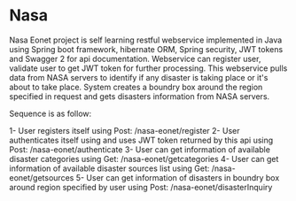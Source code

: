 # Nasa
Nasa Eonet project is self learning restful webservice implemented in Java using Spring boot framework, hibernate ORM, Spring security, 
JWT tokens and Swagger 2 for api documentation. Webservice can register user, validate user to get JWT token for further processing. 
This webservice pulls data from NASA servers to identify if any disaster is taking place or it's about to take place. 
System creates a boundry box around the region specified in request and gets disasters information from NASA servers.

Sequence is as follow:

1- User registers itself using Post: /nasa-eonet/register
2- User authenticates itself using and uses JWT token returned by this api using Post: /nasa-eonet/authenticate
3- User can get information of available disaster categories using Get: /nasa-eonet/getcategories
4- User can get information of available disaster sources list using Get: /nasa-eonet/getsources
5- User can get information of disasters in boundry box around region specified by user using Post: /nasa-eonet/disasterInquiry
